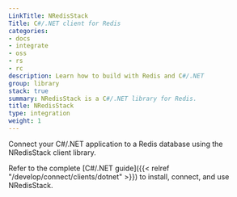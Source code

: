 ```yaml
---
LinkTitle: NRedisStack
Title: C#/.NET client for Redis
categories:
- docs
- integrate
- oss
- rs
- rc
description: Learn how to build with Redis and C#/.NET
group: library
stack: true
summary: NRedisStack is a C#/.NET library for Redis.
title: NRedisStack
type: integration
weight: 1
---
```


Connect your C#/.NET application to a Redis database using the NRedisStack client library. 

Refer to the complete [C#/.NET guide]({{< relref "/develop/connect/clients/dotnet" >}}) to install, connect, and use NRedisStack.
